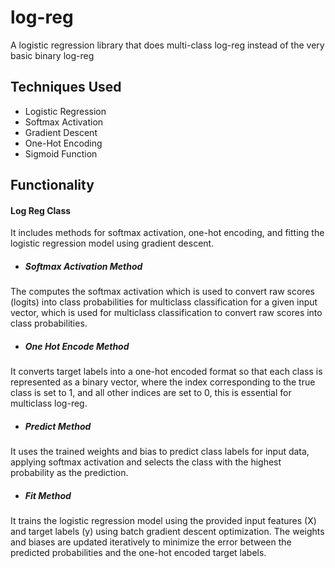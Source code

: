 # log-reg
A logistic regression library that does multi-class log-reg instead of the very basic binary log-reg

## Techniques Used
- Logistic Regression
- Softmax Activation
- Gradient Descent
- One-Hot Encoding
- Sigmoid Function

## Functionality

#### Log Reg Class
It includes methods for softmax activation, one-hot encoding, and fitting the logistic regression model using gradient descent.
- ##### Softmax Activation Method
The computes the softmax activation which is used to convert raw scores (logits) into class probabilities for multiclass classification for a given input vector, which is used for multiclass classification to convert raw scores into class probabilities.
- ##### One Hot Encode Method
It converts target labels into a one-hot encoded format so that each class is represented as a binary vector, where the index corresponding to the true class is set to 1, and all other indices are set to 0, this is essential for multiclass log-reg.
- ##### Predict Method
It uses the trained weights and bias to predict class labels for input data, applying softmax activation and selects the class with the highest probability as the prediction.
- ##### Fit Method
It trains the logistic regression model using the provided input features (X) and target labels (y) using batch gradient descent optimization.
The weights and biases are updated iteratively to minimize the error between the predicted probabilities and the one-hot encoded target labels.
